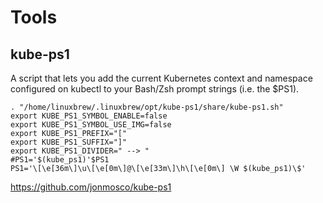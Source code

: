 # Tools

## kube-ps1
A script that lets you add the current Kubernetes context and namespace configured on kubectl to your Bash/Zsh prompt strings (i.e. the $PS1). 

```shell
. "/home/linuxbrew/.linuxbrew/opt/kube-ps1/share/kube-ps1.sh" 
export KUBE_PS1_SYMBOL_ENABLE=false 
export KUBE_PS1_SYMBOL_USE_IMG=false 
export KUBE_PS1_PREFIX="[" 
export KUBE_PS1_SUFFIX="]" 
export KUBE_PS1_DIVIDER=" --> " 
#PS1='$(kube_ps1)'$PS1 
PS1='\[\e[36m\]\u\[\e[0m\]@\[\e[33m\]\h\[\e[0m\] \W $(kube_ps1)\$' 
```
<https://github.com/jonmosco/kube-ps1>
